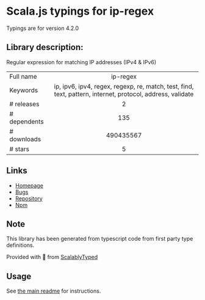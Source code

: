 
# Scala.js typings for ip-regex

Typings are for version 4.2.0

## Library description:
Regular expression for matching IP addresses (IPv4 & IPv6)

|                    |                 |
| ------------------ | :-------------: |
| Full name          | ip-regex |
| Keywords           | ip, ipv6, ipv4, regex, regexp, re, match, test, find, text, pattern, internet, protocol, address, validate |
| # releases         | 2 |
| # dependents       | 135 |
| # downloads        | 490435567 |
| # stars            | 5 |

## Links
- [Homepage](https://github.com/sindresorhus/ip-regex#readme)
- [Bugs](https://github.com/sindresorhus/ip-regex/issues)
- [Repository](https://github.com/sindresorhus/ip-regex)
- [Npm](https://www.npmjs.com/package/ip-regex)
    


## Note
This library has been generated from typescript code from first party type definitions.

Provided with :purple_heart: from [ScalablyTyped](https://github.com/oyvindberg/ScalablyTyped)

## Usage
See [the main readme](../../readme.md) for instructions.


